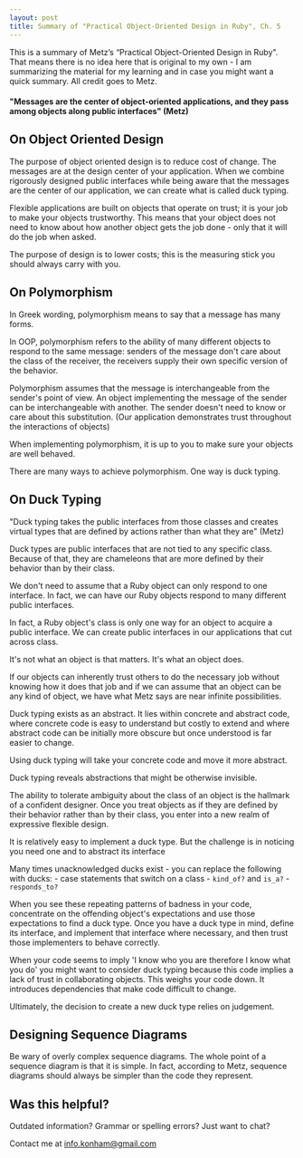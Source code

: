 ```yaml
---
layout: post
title: Summary of "Practical Object-Oriented Design in Ruby", Ch. 5
---
```


This is a summary of Metz’s “Practical Object-Oriented Design in Ruby". That means there is no idea here that is original to my own - I am summarizing the material for my learning and in case you might want a quick summary. All credit goes to Metz.

#### "Messages are the center of object-oriented applications, and they pass among objects along public interfaces" (Metz)

## On Object Oriented Design
The purpose of object oriented design is to reduce cost of change. The messages are at the design center of your application. When we combine rigorously designed public interfaces while being aware that the messages are the center of our application, we can create what is called duck typing.

Flexible applications are built on objects that operate on trust; it is your job to make your objects trustworthy. This means that your object does not need to know about how another object gets the job done - only that it will do the job when asked.

The purpose of design is to lower costs; this is the measuring stick you should always carry with you.

## On Polymorphism
In Greek wording, polymorphism means to say that a message has many forms.

In OOP, polymorphism refers to the ability of many different objects to respond to the same message: senders of the message don't care about the class of the receiver, the receivers supply their own specific version of the behavior.

Polymorphism assumes that the message is interchangeable from the sender's point of view. An object implementing the message of the sender can be interchangeable with another. The sender doesn't need to know or care about this substitution. (Our application demonstrates trust throughout the interactions of objects)

When implementing polymorphism, it is up to you to make sure your objects are well behaved.

There are many ways to achieve polymorphism. One way is duck typing.

## On Duck Typing
"Duck typing takes the public interfaces from those classes and creates virtual types that are defined by actions rather than what they are" (Metz)

Duck types are public interfaces that are not tied to any specific class. Because of that, they are chameleons that are more defined by their behavior than by their class.

We don't need to assume that a Ruby object can only respond to one interface. In fact, we can have our Ruby objects respond to many different public interfaces.

In fact, a Ruby object's class is only one way for an object to acquire a public interface. We can create public interfaces in our applications that cut across class. 

It's not what an object is that matters. It's what an object does.

If our objects can inherently trust others to do the necessary job without knowing how it does that job and if we can assume that an object can be any kind of object, we have what Metz says are near infinite possibilities.

Duck typing exists as an abstract. It lies within concrete and abstract code, where concrete code is easy to understand but costly to extend and where abstract code can be initially more obscure but once understood is far easier to change.

Using duck typing will take your concrete code and move it more abstract. 

Duck typing reveals abstractions that might be otherwise invisible.

The ability to tolerate ambiguity about the class of an object is the hallmark of a confident designer. Once you treat objects as if they are defined by their behavior rather than by their class, you enter into a new realm of expressive flexible design.

It is relatively easy to implement a duck type. But the challenge is in noticing you need one and to abstract its interface

Many times unacknowledged ducks exist - you can replace the following with ducks:
	- case statements that switch on a class
	- `kind_of?` and `is_a?`
	- `responds_to?`

When you see these repeating patterns of badness in your code, concentrate on the offending object's expectations and use those expectations to find a duck type. Once you have a duck type in mind, define its interface, and implement that interface where necessary, and then trust those implementers to behave correctly.

When your code seems to imply 'I know who you are therefore I know what you do' you might want to consider duck typing because this code implies a lack of trust in collaborating objects. This weighs your code down. It introduces dependencies that make code difficult to change.

Ultimately, the decision to create a new duck type relies on judgement.

## Designing Sequence Diagrams
Be wary of overly complex sequence diagrams. The whole point of a sequence diagram is that it is simple. In fact, according to Metz, sequence diagrams should always be simpler than the code they represent.

## Was this helpful?

Outdated information? Grammar or spelling errors? Just want to chat?

Contact me at [info.konham@gmail.com](mailto:info.konham@gmail.com)